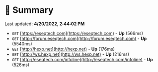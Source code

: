 # 📖 Summary
Last updated: **4/20/2022, 2:44:02 PM**

- `GET` [https://eseqtech.com](https://eseqtech.com) - **Up** (566ms)
- `GET` [http://forum.eseqtech.com](http://forum.eseqtech.com) - **Up** (5540ms)
- `GET` [http://hexp.net](http://hexp.net) - **Up** (176ms)
- `GET` [http://ws.hexp.net](http://ws.hexp.net) - **Up** (216ms)
- `GET` [http://eseqtech.com/infoline](http://eseqtech.com/infoline) - **Up** (526ms)
